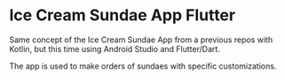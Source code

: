 # Ice Cream Sundae App Flutter

Same concept of the Ice Cream Sundae App from a previous repos with Kotlin, but this time using Android Studio and Flutter/Dart.

The app is used to make orders of sundaes with specific customizations.

